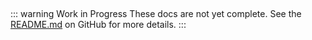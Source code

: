 &nbsp;

::: warning Work in Progress
These docs are not yet complete.
See the [README.md](https://github.com/smashedr/node-badges?tab=readme-ov-file#readme)
on GitHub for more details.
:::
